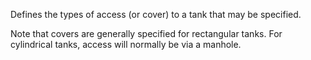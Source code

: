 ﻿Defines the types of access (or cover) to a tank that may be specified.

Note that covers are generally specified for rectangular tanks. For cylindrical tanks, access will normally be via a manhole.